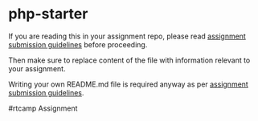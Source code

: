 # php-starter

If you are reading this in your assignment repo, please read [assignment submission guidelines](https://learn.rtcamp.com/campus/php-assignments/guidelines/) before proceeding.

Then make sure to replace content of the file with information relevant to your assignment.

Writing your own README.md file is required anyway as per [assignment submission guidelines](https://learn.rtcamp.com/campus/php-assignments/guidelines/).


#rtcamp Assignment
 
